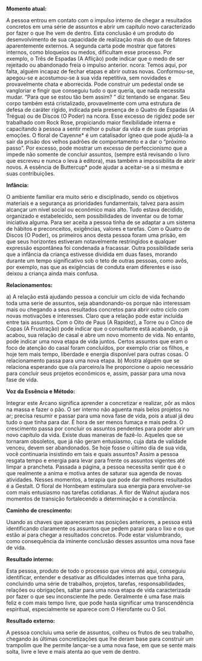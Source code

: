  **Momento atual:**

 A pessoa entrou em contato com o impulso interno de chegar a resultados concretos em uma série de assuntos e abrir um capítulo novo caracterizado por fazer o que lhe vem de dentro. Esta conclusão é um produto do desenvolvimento de sua capacidade de realização mais do que de fatores aparentemente externos. A segunda carta pode mostrar que fatores internos, como bloqueios ou medos, dificultam esse processo. Por exemplo, o Três de Espadas (A Aflição) pode indicar que o medo de ser rejeitado ou abandonado freia o impulso anterior.  ncora: Temos aqui, por falta, alguém incapaz de fechar etapas e abrir outras novas. Conformou-se, apegou-se e acostumou-se à sua vida repetitiva, sem novidades e provavelmente chata e aborrecida. Pode construir um pedestal onde se vangloriar e fingir que conseguiu tudo o que queria, que nada necessita mudar. “Para que se estou tão bem assim? ” diz tentando se enganar. Seu corpo também está cristalizado, provavelmente com uma estrutura de defesa de caráter rígido, indicada pela presença de o Quatro de Espadas (A Trégua) ou de Discos (O Poder) na  ncora. Esse excesso de rigidez pode ser trabalhado com Rock Rose, propiciando maior flexibilidade interna e capacitando à pessoa a sentir melhor o pulsar da vida e de suas próprias emoções. O floral de Cayenne* é um catalisador ígneo que pode ajudá-la a sair da prisão dos velhos padrões de comportamento e a dar o “próximo passo”. Por excesso, pode mostrar um excesso de perfeccionismo que a impede não somente de concluir assuntos, (sempre está revisando o livro que escreveu e nunca o leva à editora), mas também a impossibilita de abrir novos. A essência de Buttercup* pode ajudar a aceitar-se a si mesma e suas contribuições. 


**Infância:**

 O ambiente familiar era muito sério e disciplinado, sendo os objetivos materiais e a segurança as prioridades fundamentais, talvez para assim alcançar um nível social ou econômico mais alto. Tudo estava decidido, organizado e estabelecido, sem possibilidades de inventar ou de tomar iniciativa alguma. Para ser aceita a pessoa tinha de se adaptar a um sistema de hábitos e preconceitos, exigências, valores e tarefas. Com o Quatro de Discos (O Poder), os primeiros anos desta pessoa foram uma prisão, em que seus horizontes estiveram notavelmente restringidos e qualquer expressão espontânea foi condenada a fracassar. Outra possibilidade seria que a infância da criança estivesse dividida em duas fases, morando durante um tempo significativo sob o teto de outras pessoas, como avôs, por exemplo, nas que as exigências de conduta eram diferentes e isso deixou a criança ainda mais confusa. 


**Relacionamentos:**

 a) A relação está ajudando pessoa a concluir um ciclo de vida fechando toda uma serie de assuntos, seja abandonando-os porque não interessam mais ou chegando a seus resultados concretos para abrir outro ciclo com novas motivações e interesses. Claro que a relação pode estar incluída entre tais assuntos. Com o Oito de Paus (A Rapidez), a Torre ou o Cinco de Copas (A Frustração) pode indicar que o consultante está acabando, o já acabou, sua relação de casal e abre um novo momento de vida. No entanto, pode indicar uma nova etapa de vida juntos. Certos assuntos que eram o foco de atenção do casal foram concluídos, por exemplo criar os filhos, e hoje tem mais tempo, liberdade e energia disponível para outras cosas. O relacionamento passa para uma nova etapa. b) Mostra alguém que se relaciona esperando que o/a parceiro/a lhe proporcione o apoio necessário para concluir seus projetos econômicos e, assim, passar para uma nova fase de vida. 


**Voz da Essência e Método:**

 Integrar este Arcano significa aprender a concretizar e realizar, pôr as mãos na massa e fazer o pão. O ser interno não aguenta mais belos projetos no ar; precisa resumir e passar para uma nova fase de vida, pois a atual já deu tudo o que tinha para dar. É hora de ser menos fumaça e mais pedra. O crescimento passa por concluir os assuntos pendentes para poder abrir um novo capítulo da vida. Existe duas maneiras de fazê-lo. Aqueles que se tornaram obsoletos, que já não geram entusiasmo, cuja data de validade venceu, devem ser abandonados. Se hoje fosse o último dia de sua vida, você continuaria insistindo em tais e quais assuntos? Assim a pessoa resgata tempo e energia para levar para frente os assuntos vigentes até limpar a prancheta. Passada a página, a pessoa necessita sentir que é o que realmente a anima e motiva antes de saturar sua agenda de novas atividades. Nesses momentos, a terapia que pode dar melhores resultados é a Gestalt. O floral de Hornbeam estimulara sua energia para envolver-se com mais entusiasmo nas tarefas cotidianas. A flor de Walnut ajudara nos momentos de transição fortalecendo a determinação e a constância. 


**Caminho de crescimento:**

 Usando as chaves que apareceram nas posições anteriores, a pessoa está identificando claramente os assuntos que pedem parair para o lixo e os que estão aí para chegar a resultados concretos. Pode estar vislumbrando, como consequência da iminente conclusão desses assuntos uma nova fase de vida. 


**Resultado interno:**

 Esta pessoa, produto de todo o processo que vimos até aqui, conseguiu identificar, entender e desativar as dificuldades internas que tinha para, concluindo uma série de trabalhos, projetos, tarefas, responsabilidades, relações ou obrigações, saltar para uma nova etapa de vida caracterizada por fazer o que seu inconsciente lhe pede. Geralmente é uma fase mais feliz e com mais tempo livre, que pode hasta significar uma transcendência espiritual, especialmente se aparece com O Hierofante ou O Sol. 


**Resultado externo:**

 A pessoa concluiu uma serie de assuntos, colheu os frutos de seu trabalho, chegando às últimas concretizações que lhe deram base para construir um trampolim que lhe permite lançar-se a uma nova fase, em que se sente mais solta, livre e leve e mais atenta ao que vem de dentro.
